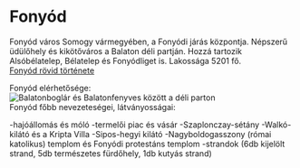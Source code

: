 # Fonyód

Fonyód város Somogy vármegyében, a Fonyódi járás központja. Népszerű üdülőhely és kikötőváros a Balaton déli partján. Hozzá tartozik Alsóbélatelep, Bélatelep és Fonyódliget is. Lakossága 5201 fő.  
[Fonyód rövid története](https://www.fonyod.hu/hu/fonyod-anno/történet)  

Fonyód elérhetősége:  
![Balatonboglár és Balatonfenyves között a déli parton](https://www.balaton-opus.hu/images/balaton-terkep/balaton-terkep-szallashelyek.png "Balaton települései")  
Fonyód főbb nevezeteségei, látványosságai:  

-hajóállomás és móló
-termelői piac és vásár
-Szaplonczay-sétány
-Walkó-kilátó és a Kripta Villa
-Sipos-hegyi kilátó
-Nagyboldogasszony (római katolikus) templom és Fonyódi protestáns templom
-strandok (6db kijelölt strand, 5db természetes fürdőhely, 1db kutyás strand)  

